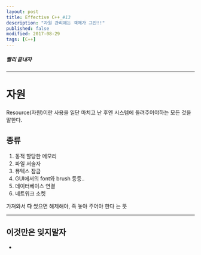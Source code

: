 ```yaml
---
layout: post
title: Effective C++_#13
description: "자원 관리에는 객체가 그만!!"
published: false
modified: 2017-08-29
tags: [C++]
---
```


##### 빨리 끝내자

---

# 자원
Resource(자원)이란 사용을 일단 마치고 난 후엔 시스템에 돌려주어야하는 모든 것을 말한다.  

## 종류
1. 동적 할당한 메모리
2. 파일 서술자
3. 뮤텍스 잠금
4. GUI에서의 font와 brush 등등..
5. 데이터베이스 연결
6. 네트워크 소켓

가져와서 **다** 썼으면 해제해야, 즉 놓아 주어야 한다 는 뜻


---

## 이것만은 잊지말자
- 